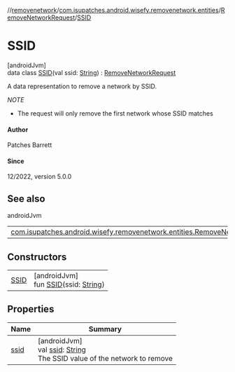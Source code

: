 //[removenetwork](../../../../index.md)/[com.isupatches.android.wisefy.removenetwork.entities](../../index.md)/[RemoveNetworkRequest](../index.md)/[SSID](index.md)

# SSID

[androidJvm]\
data class [SSID](index.md)(val ssid: [String](https://kotlinlang.org/api/latest/jvm/stdlib/kotlin/-string/index.html)) : [RemoveNetworkRequest](../index.md)

A data representation to remove a network by SSID.

*NOTE*

- 
   The request will only remove the first network whose SSID matches

#### Author

Patches Barrett

#### Since

12/2022, version 5.0.0

## See also

androidJvm

| | |
|---|---|
| [com.isupatches.android.wisefy.removenetwork.entities.RemoveNetworkRequest](../index.md) |  |

## Constructors

| | |
|---|---|
| [SSID](-s-s-i-d.md) | [androidJvm]<br>fun [SSID](-s-s-i-d.md)(ssid: [String](https://kotlinlang.org/api/latest/jvm/stdlib/kotlin/-string/index.html)) |

## Properties

| Name | Summary |
|---|---|
| [ssid](ssid.md) | [androidJvm]<br>val [ssid](ssid.md): [String](https://kotlinlang.org/api/latest/jvm/stdlib/kotlin/-string/index.html)<br>The SSID value of the network to remove |
